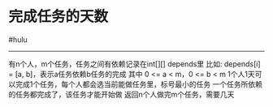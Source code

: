 # 完成任务的天数

#hulu 

---


有n个人，m个任务，任务之间有依赖记录在int[][] depends里
比如: depends[i] = [a, b]，表示a任务依赖b任务的完成
其中 0 <= a < m，0 <= b < m
1个人1天可以完成1个任务，每个人都会选当前能做任务里，标号最小的任务
一个任务所依赖的任务都完成了，该任务才能开始做
返回n个人做完m个任务，需要几天

